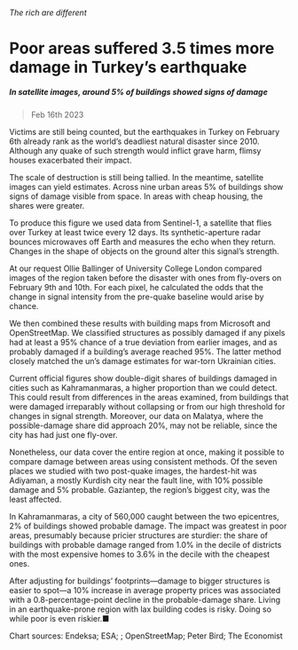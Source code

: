 ###### The rich are different
# Poor areas suffered 3.5 times more damage in Turkey’s earthquake 
##### In satellite images, around 5% of buildings showed signs of damage 
> Feb 16th 2023 


Victims are still being counted, but the earthquakes in Turkey on February 6th already rank as the world’s deadliest natural disaster since 2010. Although any quake of such strength would inflict grave harm, flimsy houses exacerbated their impact. 
The scale of destruction is still being tallied. In the meantime, satellite images can yield estimates. Across nine urban areas 5% of buildings show signs of damage visible from space. In areas with cheap housing, the shares were greater. 
To produce this figure we used data from Sentinel-1, a satellite that flies over Turkey at least twice every 12 days. Its synthetic-aperture radar bounces microwaves off Earth and measures the echo when they return. Changes in the shape of objects on the ground alter this signal’s strength. 
At our request Ollie Ballinger of University College London compared images of the region taken before the disaster with ones from fly-overs on February 9th and 10th. For each pixel, he calculated the odds that the change in signal intensity from the pre-quake baseline would arise by chance.
We then combined these results with building maps from Microsoft and OpenStreetMap. We classified structures as possibly damaged if any pixels had at least a 95% chance of a true deviation from earlier images, and as probably damaged if a building’s average reached 95%. The latter method closely matched the un’s damage estimates for war-torn Ukrainian cities.


Current official figures show double-digit shares of buildings damaged in cities such as Kahramanmaras, a higher proportion than we could detect. This could result from differences in the areas examined, from buildings that were damaged irreparably without collapsing or from our high threshold for changes in signal strength. Moreover, our data on Malatya, where the possible-damage share did approach 20%, may not be reliable, since the city has had just one fly-over. 
Nonetheless, our data cover the entire region at once, making it possible to compare damage between areas using consistent methods. Of the seven places we studied with two post-quake images, the hardest-hit was Adiyaman, a mostly Kurdish city near the fault line, with 10% possible damage and 5% probable. Gaziantep, the region’s biggest city, was the least affected.
In Kahramanmaras, a city of 560,000 caught between the two epicentres, 2% of buildings showed probable damage. The impact was greatest in poor areas, presumably because pricier structures are sturdier: the share of buildings with probable damage ranged from 1.0% in the decile of districts with the most expensive homes to 3.6% in the decile with the cheapest ones.


After adjusting for buildings’ footprints—damage to bigger structures is easier to spot—a 10% increase in average property prices was associated with a 0.8-percentage-point decline in the probable-damage share. Living in an earthquake-prone region with lax building codes is risky. Doing so while poor is even riskier.■
Chart sources: Endeksa; ESA; ; OpenStreetMap; Peter Bird; The Economist
